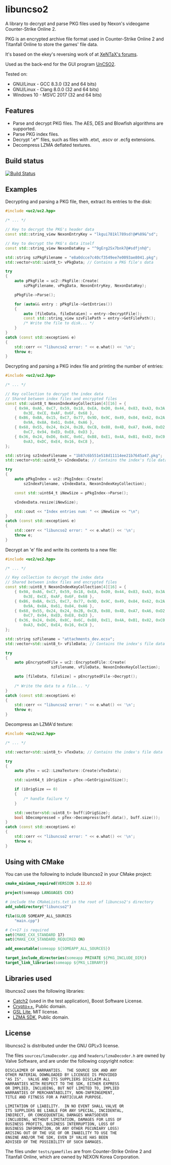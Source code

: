 # libuncso2

A library to decrypt and parse PKG files used by Nexon's videogame Counter-Strike Online 2.

PKG is an encrypted archive file format used in Counter-Strike Online 2 and Titanfall Online to store the games' file data.

It's based on the ekey's reversing work of at [XeNTaX's forums](https://forum.xentax.com/viewtopic.php?f=21&t=11117).

Used as the back-end for the GUI program [UnCSO2](https://github.com/Ochii/UnCSO2).

Tested on:
- GNU/Linux - GCC 8.3.0 (32 and 64 bits)
- GNU/Linux - Clang 8.0.0 (32 and 64 bits)
- Windows 10 - MSVC 2017 (32 and 64 bits)

## Features

- Parse and decrypt PKG files. The AES, DES and Blowfish algorithms are supported.
- Parse PKG index files.
- Decrypt '.e*' files, such as files with .etxt, .escv or .ecfg extensions.
- Decompress LZMA deflated textures.

## Build status

[![Build Status](https://travis-ci.org/Ochii/libuncso2.svg?branch=master)](https://travis-ci.org/Ochii/libuncso2)

## Examples

Decrypting and parsing a PKG file, then, extract its entries to the disk:

```cpp
#include <uc2/uc2.hpp>

/* ... */

// Key to decrypt the PKG's header data
const std::string_view NexonEntryKey = "lkgui781kl789sd!@#%89&^sd";

// Key to decrypt the PKG's data itself
const std::string_view NexonDataKey = "^9gErg2Sx7bnk7@#sdfjnh@";

std::string szPkgFilename = "e8a0dcce7c40cf3549ee7e0093ae8041.pkg";
std::vector<std::uint8_t> vPkgData; // Contains a PKG file's data

try
{
    auto pPkgFile = uc2::PkgFile::Create(
        szPkgFilename, vPkgData, NexonEntryKey, NexonDataKey);

    pPkgFile->Parse();

    for (auto&& entry : pPkgFile->GetEntries())
    {
        auto [fileData, fileDataLen] = entry->DecryptFile();
        const std::string_view szvFilePath = entry->GetFilePath();
        /* Write the file to disk... */
    }
}
catch (const std::exception& e)
{
    std::cerr << "libuncso2 error: " << e.what() << '\n';
    throw e;
}
```

Decrypting and parsing a PKG index file and printing the number of entries:

```cpp
#include <uc2/uc2.hpp>

/* ... */

// Key collection to decrypt the index data
// Shared between index files and encrypted files
const std::uint8_t NexonIndexKeyCollection[4][16] = {
    { 0x9A, 0xA6, 0xC7, 0x59, 0x18, 0xEA, 0xD0, 0x44, 0x83, 0xA3, 0x3A,
        0x3E, 0xCE, 0xAF, 0x6F, 0x68 },
    { 0xB6, 0xBA, 0x15, 0xC7, 0x77, 0x9D, 0x9C, 0x49, 0x84, 0x62, 0x2A,
        0x9A, 0x8A, 0x61, 0x84, 0xA6 },
    { 0x68, 0x55, 0x24, 0x24, 0x2B, 0xCB, 0x88, 0x4B, 0xA7, 0xA6, 0xD2,
        0xC7, 0x94, 0xED, 0xE8, 0xD3 },
    { 0x36, 0x24, 0xD6, 0x8C, 0x6C, 0xB8, 0xE1, 0x4A, 0xB1, 0x82, 0xC0,
        0xA3, 0xDC, 0xE4, 0x16, 0xC8 },
};

std::string szIndexFilename = "1b87c6b551e518d11114ee21b7645a47.pkg";
std::vector<std::uint8_t> vIndexData; // Contains the index's file data

try
{
    auto pPkgIndex = uc2::PkgIndex::Create(
        szIndexFilename, vIndexData, NexonIndexKeyCollection);

    const std::uint64_t iNewSize = pPkgIndex->Parse();

    vIndexData.resize(iNewSize);

    std::cout << "Index entries num: " << iNewSize << "\n";
}
catch (const std::exception& e)
{
    std::cerr << "libuncso2 error: " << e.what() << '\n';
    throw e;
}
```

Decrypt an 'e' file and write its contents to a new file:

```cpp
#include <uc2/uc2.hpp>

/* ... */

// Key collection to decrypt the index data
// Shared between index files and encrypted files
const std::uint8_t NexonIndexKeyCollection[4][16] = {
    { 0x9A, 0xA6, 0xC7, 0x59, 0x18, 0xEA, 0xD0, 0x44, 0x83, 0xA3, 0x3A,
        0x3E, 0xCE, 0xAF, 0x6F, 0x68 },
    { 0xB6, 0xBA, 0x15, 0xC7, 0x77, 0x9D, 0x9C, 0x49, 0x84, 0x62, 0x2A,
        0x9A, 0x8A, 0x61, 0x84, 0xA6 },
    { 0x68, 0x55, 0x24, 0x24, 0x2B, 0xCB, 0x88, 0x4B, 0xA7, 0xA6, 0xD2,
        0xC7, 0x94, 0xED, 0xE8, 0xD3 },
    { 0x36, 0x24, 0xD6, 0x8C, 0x6C, 0xB8, 0xE1, 0x4A, 0xB1, 0x82, 0xC0,
        0xA3, 0xDC, 0xE4, 0x16, 0xC8 },
};

std::string szFilename = "attachments_dev.ecsv";
std::vector<std::uint8_t> vFileData; // Contains the index's file data

try
{
    auto pEncryptedFile = uc2::EncryptedFile::Create(
                    szFilename, vFileData, NexonIndexKeyCollection);

    auto [fileData, fileSize] = pEncryptedFile->Decrypt();
    
    /* Write the data to a file... */
}
catch (const std::exception& e)
{
    std::cerr << "libuncso2 error: " << e.what() << '\n';
    throw e;
}
```

Decompress an LZMA'd texture:

```cpp
#include <uc2/uc2.hpp>

/* ... */

std::vector<std::uint8_t> vTexData; // Contains the index's file data

try
{
    auto pTex = uc2::LzmaTexture::Create(vTexData);

    std::uint64_t iOrigSize = pTex->GetOriginalSize();

    if (iOrigSize == 0)
    {
        /* handle failure */
    }

    std::vector<std::uint8_t> buff(iOrigSize);
    bool bDecompressed = pTex->Decompress(buff.data(), buff.size());
}
catch (const std::exception& e)
{
    std::cerr << "libuncso2 error: " << e.what() << '\n';
    throw e;
}
```

## Using with CMake

You can use the following to include libuncso2 in your CMake project:

```cmake
cmake_minimum_required(VERSION 3.12.0)

project(someapp LANGUAGES CXX)

# include the CMakeLists.txt in the root of libuncso2's directory
add_subdirectory("libuncso2")

file(GLOB SOMEAPP_ALL_SOURCES
    "main.cpp")

# C++17 is required
set(CMAKE_CXX_STANDARD 17)
set(CMAKE_CXX_STANDARD_REQUIRED ON)

add_executable(someapp ${SOMEAPP_ALL_SOURCES})

target_include_directories(someapp PRIVATE ${PKG_INCLUDE_DIR})
target_link_libraries(someapp ${PKG_LIBRARY})
```

## Libraries used

libuncso2 uses the following libraries:

- [Catch2](https://github.com/catchorg/Catch2) (used in the test application), Boost Software License.
- [Crypto++](https://www.cryptopp.com/), Public domain.
- [GSL Lite](https://github.com/martinmoene/gsl-lite), MIT license.
- [LZMA SDK](https://www.7-zip.org/sdk.html), Public domain.

## License

libuncso2 is distributed under the GNU GPLv3 license.

The files `sources/lzmaDecoder.cpp` and `headers/lzmaDecoder.h` are owned by Valve Software, and are under the following copyright notice:

```
DISCLAIMER OF WARRANTIES.  THE SOURCE SDK AND ANY 
OTHER MATERIAL DOWNLOADED BY LICENSEE IS PROVIDED 
"AS IS".  VALVE AND ITS SUPPLIERS DISCLAIM ALL 
WARRANTIES WITH RESPECT TO THE SDK, EITHER EXPRESS 
OR IMPLIED, INCLUDING, BUT NOT LIMITED TO, IMPLIED 
WARRANTIES OF MERCHANTABILITY, NON-INFRINGEMENT, 
TITLE AND FITNESS FOR A PARTICULAR PURPOSE.  

LIMITATION OF LIABILITY.  IN NO EVENT SHALL VALVE OR 
ITS SUPPLIERS BE LIABLE FOR ANY SPECIAL, INCIDENTAL, 
INDIRECT, OR CONSEQUENTIAL DAMAGES WHATSOEVER 
(INCLUDING, WITHOUT LIMITATION, DAMAGES FOR LOSS OF 
BUSINESS PROFITS, BUSINESS INTERRUPTION, LOSS OF 
BUSINESS INFORMATION, OR ANY OTHER PECUNIARY LOSS) 
ARISING OUT OF THE USE OF OR INABILITY TO USE THE 
ENGINE AND/OR THE SDK, EVEN IF VALVE HAS BEEN 
ADVISED OF THE POSSIBILITY OF SUCH DAMAGES. 
```

The files under `tests/gamefiles` are from Counter-Strike Online 2 and Titanfall Online, which are owned by NEXON Korea Corporation.
